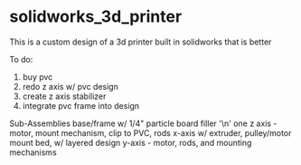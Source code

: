 # solidworks_3d_printer
This is a custom design of a 3d printer built in solidworks that is better

To do:
1. buy pvc
2. redo z axis w/ pvc design
3. create z axis stabilizer
4. integrate pvc frame into design

Sub-Assemblies
base/frame w/ 1/4" particle board filler '\n'
one z axis - motor, mount mechanism, clip to PVC, rods
x-axis w/ extruder, pulley/motor mount
bed, w/ layered design
y-axis - motor, rods, and mounting mechanisms
